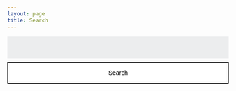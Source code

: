 ```yaml
---
layout: page
title: Search
---
```


<style>
	#search-container {
	    max-width: 100%;
			margin-top: 1em;
	}

	input[type=text] {
		font-size: 1em;
    outline: none;
    padding: 1rem;
		background: rgb(236, 237, 238);
		color: #ff00ff;
    width: 100%;
		height: 50px;
		font-family: inherit;
    font-weight: 500;
		border: none;
		border-radius: 0;
		-webkit-appearance: none;
		-moz-appearance: none;
		appearance: none;
	}

	input[type=submit] {
	  width: 100%;
		height: 50px;
		background-color: #fff;
		color: #000;
		font-size: 1em;
	  padding: 14px 20px;
	  margin: 8px 0;
	  border: 2px solid #000;
		border-radius: 0;
	  cursor: pointer;
		-webkit-appearance: none;
		-moz-appearance: none;
		appearance: none;		
	}

	input[type=submit]:hover,
	input[type=submit]:focus {
	  background-color: #f8cdff;
		color: #000;
	}

	#search-results {
		margin: 2rem 0;
		padding-left: 0;
	}

	#search-results li {
		list-style: none;
	}
	a {
		transition: all 0.25s;
	}
	.hidden {
		display: none;
	}
</style>

<!-- Html Elements for Search -->
<div id="search-container">
<form action="/search.html" method="get">
  <label for="search-box" class="hidden">Search</label>
  <input type="text" id="search-box" name="query">
  <input type="submit" value="Search">
</form>

<ul id="search-results"></ul>

</div>

<script>
  window.store = {
    {% for post in site.posts %}
      "{{ post.url | slugify }}": {
        "title": "{{ post.title | xml_escape }}",
        "author": "{{ post.author | xml_escape }}",
        "category": "{{ post.category | xml_escape }}",
        "content": {{ post.content | strip_html | strip_newlines | jsonify }},
        "url": "{{ post.url | xml_escape }}"
      }
      {% unless forloop.last %},{% endunless %}
    {% endfor %}
  };
</script>
<script src="/assets/js/lunr.min.js" type="text/javascript"></script>
<script src="/assets/js/search.js" type="text/javascript"></script>
